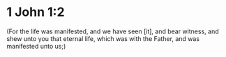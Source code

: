# 1 John 1:2

(For the life was manifested, and we have seen [it], and bear witness, and shew unto you that eternal life, which was with the Father, and was manifested unto us;)